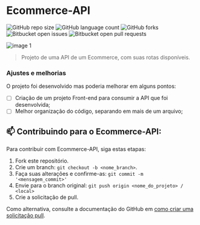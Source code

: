 # Ecommerce-API

![GitHub repo size](https://img.shields.io/github/repo-size/MatheusFilg/api-ecommerce)
![GitHub language count](https://img.shields.io/github/languages/count/MatheusFilg/api-ecommerce)
![GitHub forks](https://img.shields.io/github/forks/MatheusFilg/api-ecommerce)
![Bitbucket open issues](https://img.shields.io/bitbucket/issues/MatheusFilg/api-ecommerce)
![Bitbucket open pull requests](https://img.shields.io/bitbucket/pr-raw/MatheusFilg/api-ecommerce)

![image 1](https://github.com/MatheusFilg/mycontacts/assets/112526643/12e403e0-c225-48bc-8ec6-0d2881f76aff)

> Projeto de uma API de um Ecommerce, com suas rotas disponíveis.

### Ajustes e melhorias

O projeto foi desenvolvido mas poderia melhorar em alguns pontos:

- [ ] Criação de um projeto Front-end para consumir a API que foi desenvolvida;
- [ ] Melhor organização do código, separando em mais de um arquivo;

## 📫 Contribuindo para o Ecommerce-API:

Para contribuir com Ecommerce-API, siga estas etapas:

1. Fork este repositório.
2. Crie um branch: `git checkout -b <nome_branch>`.
3. Faça suas alterações e confirme-as: `git commit -m '<mensagem_commit>'`
4. Envie para o branch original: `git push origin <nome_do_projeto> / <local>`
5. Crie a solicitação de pull.

Como alternativa, consulte a documentação do GitHub em [como criar uma solicitação pull](https://help.github.com/en/github/collaborating-with-issues-and-pull-requests/creating-a-pull-request).
